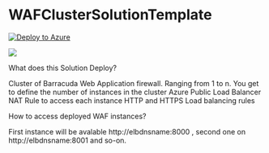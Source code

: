 # WAFClusterSolutionTemplate

[![Deploy to Azure](http://azuredeploy.net/deploybutton.png)](https://azuredeploy.net/)


<a href="http://armviz.io/#/?load=https://github.com/vshastri/AzureWAFTemplates/blob/master/WAFClusterSolution/azuredeploy.json" target="_blank">
  <img src="http://armviz.io/visualizebutton.png"/>
</a>

What does this Solution Deploy? 

Cluster of Barracuda Web Application firewall. Ranging from 1 to n. You get to define the number of instances in the cluster 
Azure Public Load Balancer 
      NAT Rule to access each instance
	  HTTP and HTTPS Load balancing rules

How to access deployed WAF instances?

 First instance will be avalable http://elbdnsname:8000 , second one on http://elbdnsname:8001 and so-on. 




